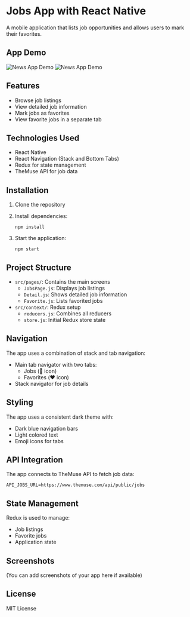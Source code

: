 # Jobs App with React Native

A mobile application that lists job opportunities and allows users to mark their favorites.

App Demo
--------


![News App Demo](https://github.com/dxtaner/Mobile-/tree/master/ReactNative/JobSearchApp/Jobs.gif)
![News App Demo](https://github.com/dxtaner/Mobile-/tree/master/ReactNative/JobSearchApp/Jobs2.gif)


## Features

- Browse job listings
- View detailed job information
- Mark jobs as favorites
- View favorite jobs in a separate tab

## Technologies Used

- React Native
- React Navigation (Stack and Bottom Tabs)
- Redux for state management
- TheMuse API for job data

## Installation

1.  Clone the repository
2.  Install dependencies:

        npm install

3.  Start the application:

        npm start

## Project Structure

- `src/pages/`: Contains the main screens
  - `JobsPage.js`: Displays job listings
  - `Detail.js`: Shows detailed job information
  - `Favorite.js`: Lists favorited jobs
- `src/context/`: Redux setup
  - `reducers.js`: Combines all reducers
  - `store.js`: Initial Redux store state

## Navigation

The app uses a combination of stack and tab navigation:

- Main tab navigator with two tabs:
  - Jobs (💼 icon)
  - Favorites (❤️ icon)
- Stack navigator for job details

## Styling

The app uses a consistent dark theme with:

- Dark blue navigation bars
- Light colored text
- Emoji icons for tabs

## API Integration

The app connects to TheMuse API to fetch job data:

    API_JOBS_URL=https://www.themuse.com/api/public/jobs

## State Management

Redux is used to manage:

- Job listings
- Favorite jobs
- Application state

## Screenshots

(You can add screenshots of your app here if available)

## License

MIT License
